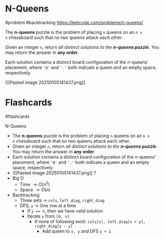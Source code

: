 # N-Queens
#problem #backtracking
https://leetcode.com/problems/n-queens/

The **n-queens** puzzle is the problem of placing `n` queens on an `n x n` chessboard such that no two queens attack each other.

Given an integer `n`, return _all distinct solutions to the **n-queens puzzle**_. You may return the answer in **any order**.

Each solution contains a distinct board configuration of the n-queens' placement, where `'Q'` and `'.'` both indicate a queen and an empty space, respectively.

![[Pasted image 20250105141437.png]]
# Flashcards
#flashcards

N-Queens
- The **n-queens** puzzle is the problem of placing `n` queens on an `n x n` chessboard such that no two queens attack each other.
- Given an integer `n`, return _all distinct solutions to the **n-queens puzzle**_. You may return the answer in **any order**.
- Each solution contains a distinct board configuration of the n-queens' placement, where `'Q'` and `'.'` both indicate a queen and an empty space, respectively.
- ![[Pasted image 20250105141437.png]]
?
- Big O
	- Time $\to O(n^2)$
	- Space $\to O(n)$
- Backtracking
	- Three sets $\to$ `cols`, `left_diag`, `right_diag`
	- DFS, `y` $\to$ One row at a time
		- If `y == n`, then we have valid solution
		- Iterate `x` from `[0, n]`
			- If none of following exist: `cols[x], left_diag[x + y], right_diag[x - y]`
				- Add queen to `x, y` and DFS `y + 1`
<!--SR:!2025-03-31,50,250-->